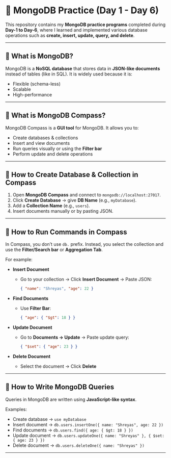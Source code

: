 # 📘 MongoDB Practice (Day 1 - Day 6)

This repository contains my **MongoDB practice programs** completed during **Day-1 to Day-6**, where I learned and implemented various database operations such as **create, insert, update, query, and delete**.

---

## 🔹 What is MongoDB?

MongoDB is a **NoSQL database** that stores data in **JSON-like documents** instead of tables (like in SQL).
It is widely used because it is:

* Flexible (schema-less)
* Scalable
* High-performance

---

## 🔹 What is MongoDB Compass?

MongoDB Compass is a **GUI tool** for MongoDB. It allows you to:

* Create databases & collections
* Insert and view documents
* Run queries visually or using the **Filter bar**
* Perform update and delete operations

---

## 🔹 How to Create Database & Collection in Compass

1. Open **MongoDB Compass** and connect to `mongodb://localhost:27017`.
2. Click **Create Database** → give **DB Name** (e.g., `myDatabase`).
3. Add a **Collection Name** (e.g., `users`).
4. Insert documents manually or by pasting JSON.

---

## 🔹 How to Run Commands in Compass

In Compass, you don’t use `db.` prefix. Instead, you select the collection and use the **Filter/Search bar** or **Aggregation Tab**.

For example:

* **Insert Document**

  * Go to your collection → Click **Insert Document** → Paste JSON:

    ```json
    { "name": "Shreyas", "age": 22 }
    ```

* **Find Documents**

  * Use **Filter Bar**:

    ```json
    { "age": { "$gt": 18 } }
    ```

* **Update Document**

  * Go to **Documents → Update** → Paste update query:

    ```json
    { "$set": { "age": 23 } }
    ```

* **Delete Document**

  * Select the document → Click **Delete**

---

## 🔹 How to Write MongoDB Queries

Queries in MongoDB are written using **JavaScript-like syntax**.

Examples:

* Create database → `use myDatabase`
* Insert document → `db.users.insertOne({ name: "Shreyas", age: 22 })`
* Find documents → `db.users.find({ age: { $gt: 18 } })`
* Update document → `db.users.updateOne({ name: "Shreyas" }, { $set: { age: 23 } })`
* Delete document → `db.users.deleteOne({ name: "Shreyas" })`

---

